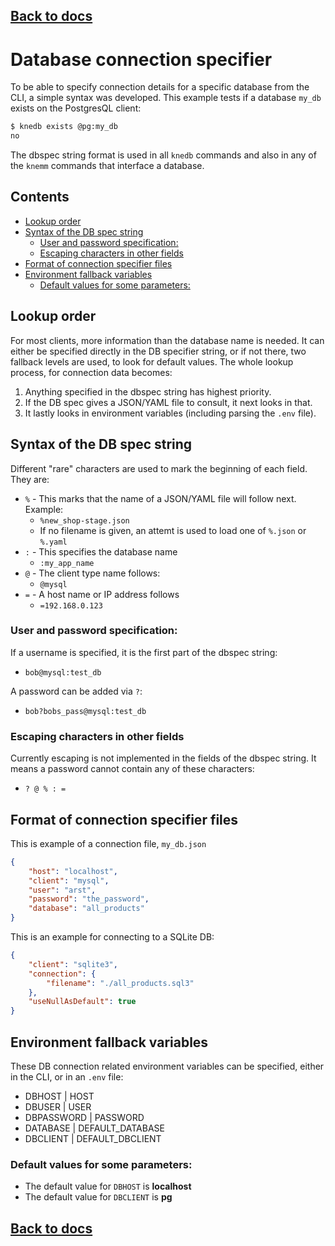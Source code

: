 ## [Back to docs](./index.md) <!-- omit in toc -->

# Database connection specifier <!-- omit in toc -->
To be able to specify connection details for a specific database from the CLI, a simple syntax was 
developed. This example tests if a database `my_db` exists on the PostgresQL client:  
```bash 
$ knedb exists @pg:my_db   
no
```
The dbspec string format is used in all `knedb` commands and also in any of the `knemm` commands 
that interface a database. 


## Contents <!-- omit in toc --> 
- [Lookup order](#lookup-order)
- [Syntax of the DB spec string](#syntax-of-the-db-spec-string)
  - [User and password specification:](#user-and-password-specification)
  - [Escaping characters in other fields](#escaping-characters-in-other-fields)
- [Format of connection specifier files](#format-of-connection-specifier-files)
- [Environment fallback variables](#environment-fallback-variables)
  - [Default values for some parameters:](#default-values-for-some-parameters)

## Lookup order
For most clients, more information than the database name is needed. It can either be specified directly 
in the DB specifier string, or if not there, two fallback levels are used, to look for default values. 
The whole lookup process, for connection data becomes: 

 1. Anything specified in the dbspec string has highest priority.
 2. If the DB spec gives a JSON/YAML file to consult, it next looks in that.
 3. It lastly looks in environment variables (including parsing the `.env` file).

## Syntax of the DB spec string
Different "rare" characters are used to mark the beginning of each field. They are: 
 - `%` - This marks that the name of a JSON/YAML file will follow next. Example:
   - `%new_shop-stage.json` 
   - If no filename is given, an attemt is used to load one of `%.json` or `%.yaml` 
 - `:` - This specifies the database name
   - `:my_app_name` 
 - `@` - The client type name follows:
   - `@mysql`
 - `=` - A host name or IP address follows 
   - `=192.168.0.123`
  
### User and password specification:
If a username is specified, it is the first part of the dbspec string:
 - `bob@mysql:test_db`

A password can be added via `?`: 
 - `bob?bobs_pass@mysql:test_db`

### Escaping characters in other fields
Currently escaping is not implemented in the fields of the dbspec string. It means a password cannot 
contain any of these characters: 
  * `? @ % : =`

## Format of connection specifier files
This is example of a connection file, `my_db.json` 
```json 
{
    "host": "localhost",
    "client": "mysql",
    "user": "arst",
    "password": "the_password",
    "database": "all_products"
}
```
This is an example for connecting to a SQLite DB: 
```json 
{
    "client": "sqlite3",
    "connection": {
        "filename": "./all_products.sql3"
    },
    "useNullAsDefault": true
}
```

## Environment fallback variables
These DB connection related environment variables can be specified, either in the CLI, or in an `.env` file: 
 * DBHOST | HOST
 * DBUSER | USER
 * DBPASSWORD | PASSWORD 
 * DATABASE | DEFAULT_DATABASE
 * DBCLIENT | DEFAULT_DBCLIENT

### Default values for some parameters: 
 * The default value for `DBHOST` is **localhost** 
 * The default value for `DBCLIENT` is **pg** 

## [Back to docs](./index.md) <!-- omit in toc -->
